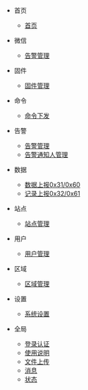 - 首页
    - [首页](/首页/首页.md)

- 微信
  - [告警管理](/微信/告警管理.md)

- 固件
    - [固件管理](/固件/固件管理.md)    

- 命令
    - [命令下发](/命令/命令下发.md)

- 告警
    - [告警管理](/告警/告警管理.md)
    - [告警通知人管理](/告警/告警通知人管理.md)

- 数据
    - [数据上报0x31/0x60](/数据/数据上报.md)
    - [记录上报0x32/0x61](/数据/记录上报.md)

- 站点
    - [站点管理](/站点/站点管理.md)

- 用户
    - [用户管理](/用户/用户管理.md)

- 区域
    - [区域管理](/区域/区域管理.md)

- 设置
  - [系统设置](/设置/系统设置.md)

- 全局
    - [登录认证](/全局/登录认证.md)
    - [使用说明](/全局/使用说明.md)
    - [文件上传](/全局/文件上传.md)
    - [消息](/全局/消息.md)
    - [状态](/全局/状态.md)